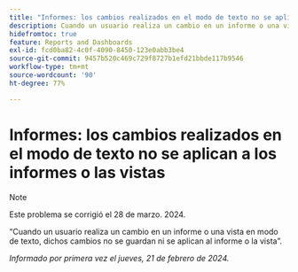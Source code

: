 ```yaml
---
title: "Informes: los cambios realizados en el modo de texto no se aplican a los informes ni a las vistas"
description: Cuando un usuario realiza un cambio en un informe o una vista en modo de texto, esos cambios no se guardan y se aplican al informe o la vista.
hidefromtoc: true
feature: Reports and Dashboards
exl-id: fcd0ba82-4c0f-4090-8450-123e0abb3be4
source-git-commit: 9457b520c469c729f8727b1efd21bbde117b9546
workflow-type: tm+mt
source-wordcount: '90'
ht-degree: 77%

---
```


# Informes: los cambios realizados en el modo de texto no se aplican a los informes o las vistas

>[!NOTE]
>
>Este problema se corrigió el 28 de marzo. 2024.

“Cuando un usuario realiza un cambio en un informe o una vista en modo de texto, dichos cambios no se guardan ni se aplican al informe o la vista”.

_Informado por primera vez el jueves, 21 de febrero de 2024._
